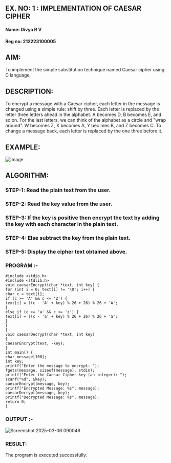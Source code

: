 ## EX. NO: 1 : IMPLEMENTATION OF CAESAR CIPHER
 #### Name: Divya R V
 #### Reg no: 212223100005

## AIM:

To implement the simple substitution technique named Caesar cipher using C language.

## DESCRIPTION:

To encrypt a message with a Caesar cipher, each letter in the message is changed using a simple rule: shift by three. Each letter is replaced by the letter three letters ahead in the alphabet. A becomes D, B becomes E, and so on. For the last letters, we can think of the
alphabet as a circle and "wrap around". W becomes Z, X becomes A, Y bec mes B, and Z
becomes C. To change a message back, each letter is replaced by the one three before it.

## EXAMPLE:



![image](https://github.com/Hemamanigandan/CNS/assets/149653568/eb9c6c43-8c80-4cdd-b9d4-91705a311c79)


## ALGORITHM:

### STEP-1: Read the plain text from the user.
### STEP-2: Read the key value from the user.
### STEP-3: If the key is positive then encrypt the text by adding the key with each character in the plain text.
### STEP-4: Else subtract the key from the plain text.
### STEP-5: Display the cipher text obtained above.


### PROGRAM :-
```
#include <stdio.h>
#include <stdlib.h>
void caesarEncrypt(char *text, int key) {
for (int i = 0; text[i] != '\0'; i++) {
char c = text[i];
if (c >= 'A' && c <= 'Z') {
text[i] = ((c - 'A' + key) % 26 + 26) % 26 + 'A';
}
else if (c >= 'a' && c <= 'z') {
text[i] = ((c - 'a' + key) % 26 + 26) % 26 + 'a';
}
}
}
void caesarDecrypt(char *text, int key)
{
caesarEncrypt(text, -key);
}
int main() {
char message[100];
int key;
printf("Enter the message to encrypt: ");
fgets(message, sizeof(message), stdin);
printf("Enter the Caesar Cipher key (an integer): ");
scanf("%d", &key);
caesarEncrypt(message, key);
printf("Encrypted Message: %s", message);
caesarDecrypt(message, key);
printf("Decrypted Message: %s", message);
return 0;
}
```
### OUTPUT :-

![Screenshot 2025-03-06 090046](https://github.com/user-attachments/assets/c72189bd-d6d6-4c95-a17d-f06ae04ad535)

### RESULT:
The program is executed successfully.
